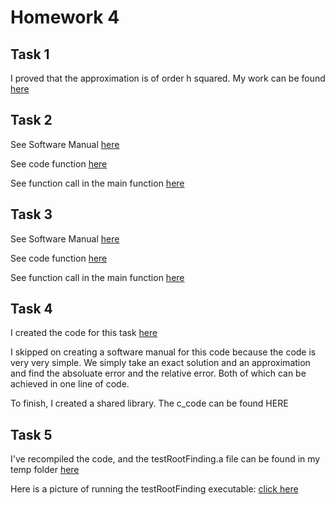 # Homework 4

## Task 1 

I proved that the approximation is of order h squared. My work can be found [here](https://github.com/Kevin-Jay-Roberts21/math4610/blob/master/homework4_images/CamScanner%2010-14-2022%2010.42.pdf)

## Task 2 

See Software Manual [here](https://github.com/Kevin-Jay-Roberts21/math4610/blob/master/software_manual_templates/second_derivative_approx.md)

See code function [here](https://github.com/Kevin-Jay-Roberts21/math4610/blob/master/approximating_functions/second_derivative_approx.py)

See function call in the main function [here](https://github.com/Kevin-Jay-Roberts21/math4610/blob/master/main.py)

## Task 3 

See Software Manual [here](https://github.com/Kevin-Jay-Roberts21/math4610/blob/master/software_manual_templates/fit_data_sets.md)

See code function [here](https://github.com/Kevin-Jay-Roberts21/math4610/blob/master/approximating_functions/second_derivative_approx.py)

See function call in the main function [here](https://github.com/Kevin-Jay-Roberts21/math4610/blob/master/main.py)

## Task 4 

I created the code for this task [here](https://github.com/Kevin-Jay-Roberts21/math4610/blob/master/approximating_functions/second_derivative_approx.py)

I skipped on creating a software manual for this code because the code is very very simple. We simply take an exact solution
and an approximation and find the absoluate error and the relative error. Both of which can be achieved in one line of code. 

To finish, I created a shared library. The c_code can be found HERE

## Task 5 

I've recompiled the code, and the testRootFinding.a file can be found in my temp folder [here](https://github.com/Kevin-Jay-Roberts21/math4610/tree/master/c_code/temp)

Here is a picture of running the testRootFinding executable: [click here](https://github.com/Kevin-Jay-Roberts21/math4610/blob/master/homework3_images/task5_image.png)
